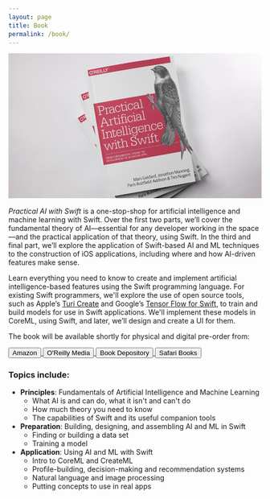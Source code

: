 ```yaml
---
layout: page
title: Book
permalink: /book/
---
```


<img src="https://raw.githubusercontent.com/AIwithSwift/AIwithSwift.github.io/master/assets/images/book.png" class="postimage" /> <br>

*Practical AI with Swift* is a one-stop-shop for artificial intelligence and machine learning with Swift. Over the first two parts, we’ll cover the fundamental theory of AI—essential for any developer working in the space—and the practical application of that theory, using Swift.
In the third and final part, we’ll explore the application of Swift-based AI and ML techniques to the construction of iOS applications, including where and how AI-driven features make sense.

Learn everything you need to know to create and implement artificial intelligence-based features using the Swift programming language.
For existing Swift programmers, we'll explore the use of open source tools, such as Apple’s [Turi Create](https://github.com/apple/turicreate) and Google’s [Tensor Flow for Swift](https://www.tensorflow.org/community/swift), to train and build models for use in Swift applications. We'll implement these models in CoreML, using Swift, and later, we’ll design and create a UI for them.

The book will be available shortly for physical and digital pre-order from:

<div class="maxwidth-container">
	<a href="https://www.amazon.com" target="_blank" >
		<button>Amazon</button>
	</a>
	<a href="http://shop.oreilly.com" target="_blank" >
		<button>O'Reilly Media</button>
	</a>
	<a href="https://www.bookdepository.com" target="_blank" >
		<button>Book Depository</button>
	</a>
	<a href="https://www.safaribooksonline.com" target="_blank" >
		<button>Safari Books</button>
	</a>
</div>

### Topics include:

* **Principles**: Fundamentals of Artificial Intelligence and Machine Learning
	- What AI is and can do, what it isn't and can't do
	- How much theory you need to know
	- The capabilities of Swift and its useful companion tools
* **Preparation**: Building, designing, and assembling AI and ML in Swift
	- Finding or building a data set
	- Training a model
* **Application**: Using AI and ML with Swift
	- Intro to CoreML and CreateML
	- Profile-building, decision-making and recommendation systems
	- Natural language and image processing
	- Putting concepts to use in real apps
